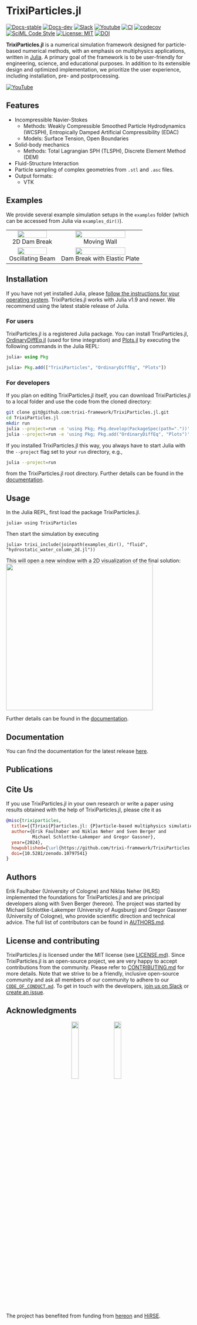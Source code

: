 # TrixiParticles.jl

[![Docs-stable](https://img.shields.io/badge/docs-stable-blue.svg)](https://trixi-framework.github.io/TrixiParticles.jl/stable)
[![Docs-dev](https://img.shields.io/badge/docs-dev-blue.svg)](https://trixi-framework.github.io/TrixiParticles.jl/dev)
[![Slack](https://img.shields.io/badge/chat-slack-e01e5a)](https://join.slack.com/t/trixi-framework/shared_invite/zt-sgkc6ppw-6OXJqZAD5SPjBYqLd8MU~g)
[![Youtube](https://img.shields.io/youtube/channel/views/UCpd92vU2HjjTPup-AIN0pkg?style=social)](https://www.youtube.com/@trixi-framework)
[![CI](https://github.com/trixi-framework/TrixiParticles.jl/actions/workflows/ci.yml/badge.svg)](https://github.com/trixi-framework/TrixiParticles.jl/actions/workflows/ci.yml)
[![codecov](https://codecov.io/github/trixi-framework/TrixiParticles.jl/branch/main/graph/badge.svg?token=RDZXYbij0b)](https://codecov.io/github/trixi-framework/TrixiParticles.jl)
[![SciML Code Style](https://img.shields.io/static/v1?label=code%20style&message=SciML&color=9558b2&labelColor=389826)](https://github.com/SciML/SciMLStyle)
[![License: MIT](https://img.shields.io/badge/License-MIT-success.svg)](https://opensource.org/licenses/MIT)
[![DOI](https://zenodo.org/badge/DOI/10.5281/zenodo.10797541.svg)](https://zenodo.org/doi/10.5281/zenodo.10797541)

**TrixiParticles.jl** is a numerical simulation framework designed for particle-based numerical methods, with an emphasis on multiphysics applications, written in [Julia](https://julialang.org).
A primary goal of the framework is to be user-friendly for engineering, science, and educational purposes. In addition to its extensible design and optimized implementation, we prioritize the user experience, including installation, pre- and postprocessing.

[![YouTube](https://github.com/user-attachments/assets/3dfc07a1-829f-44a5-bf87-ba055ecf22a1)](https://www.youtube.com/watch?v=V7FWl4YumcA&t=4667s)

## Features
- Incompressible Navier-Stokes
  - Methods: Weakly Compressible Smoothed Particle Hydrodynamics (WCSPH), Entropically Damped Artificial Compressibility (EDAC)
  - Models: Surface Tension, Open Boundaries
- Solid-body mechanics
  - Methods:  Total Lagrangian SPH (TLSPH), Discrete Element Method (DEM)
- Fluid-Structure Interaction
- Particle sampling of complex geometries from `.stl` and `.asc` files.
- Output formats:
  - VTK

## Examples
We provide several example simulation setups in the `examples` folder (which can be accessed from Julia via `examples_dir()`).

<table align="center" border="0">
  <tr>
  </tr>
  <tr>
    <td align="center">
      <img src="https://github.com/trixi-framework/TrixiParticles.jl/assets/10238714/683e9363-5705-49cc-9a5c-3b47d73ea4b8" style="width: 80% !important;"/><br><figcaption>2D Dam Break</figcaption>
    </td>
    <td align="center">
      <img src="https://github.com/trixi-framework/TrixiParticles.jl/assets/10238714/c10faddf-0400-47c9-b225-f5d286a8ecb8" style="width: 80% !important;"/><br><figcaption>Moving Wall</figcaption>
    </td>
  </tr>
  <tr>
  </tr>
  <tr>
    <td align="center">
      <img src="https://github.com/trixi-framework/TrixiParticles.jl/assets/10238714/e05ace63-e330-441a-a391-eda3d2764074" style="width: 80% !important;"/><br><figcaption>Oscillating Beam</figcaption>
    </td>
    <td align="center">
      <img src="https://github.com/trixi-framework/TrixiParticles.jl/assets/10238714/ada0d554-e0ba-44ed-923d-2b77ef252258" style="width: 80% !important;"/><br><figcaption>Dam Break with Elastic Plate</figcaption>
    </td>
  </tr>
</table>


## Installation
If you have not yet installed Julia, please [follow the instructions for your
operating system](https://julialang.org/downloads/platform/). TrixiParticles.jl works
with Julia v1.9 and newer. We recommend using the latest stable release of Julia.

### For users
TrixiParticles.jl is a registered Julia package.
You can install TrixiParticles.jl,
[OrdinaryDiffEq.jl](https://github.com/SciML/OrdinaryDiffEq.jl) (used for time integration)
and [Plots.jl](https://github.com/JuliaPlots/Plots.jl) by executing the following commands
in the Julia REPL:
```julia
julia> using Pkg

julia> Pkg.add(["TrixiParticles", "OrdinaryDiffEq", "Plots"])
```

### For developers
If you plan on editing TrixiParticles.jl itself, you can download TrixiParticles.jl
to a local folder and use the code from the cloned directory:
```bash
git clone git@github.com:trixi-framework/TrixiParticles.jl.git
cd TrixiParticles.jl
mkdir run
julia --project=run -e 'using Pkg; Pkg.develop(PackageSpec(path="."))' # Add TrixiParticles.jl to `run` project
julia --project=run -e 'using Pkg; Pkg.add("OrdinaryDiffEq", "Plots")' # Add additional packages
```

If you installed TrixiParticles.jl this way, you always have to start Julia with the
`--project` flag set to your `run` directory, e.g.,
```bash
julia --project=run
```
from the TrixiParticles.jl root directory.
Further details can be found in the [documentation](https://trixi-framework.github.io/TrixiParticles.jl/stable).

## Usage

In the Julia REPL, first load the package TrixiParticles.jl.
```jldoctest getting_started
julia> using TrixiParticles
```

Then start the simulation by executing
```jldoctest getting_started; filter = r".*"s
julia> trixi_include(joinpath(examples_dir(), "fluid", "hydrostatic_water_column_2d.jl"))
```

This will open a new window with a 2D visualization of the final solution:
<img src="https://github.com/trixi-framework/TrixiParticles.jl/assets/44124897/95821154-577d-4323-ba57-16ef02ea24e0" width="400">

Further details can be found in the [documentation](https://trixi-framework.github.io/TrixiParticles.jl/stable).

## Documentation

You can find the documentation for the latest release
[here](https://trixi-framework.github.io/TrixiParticles.jl/stable).

## Publications

## Cite Us

If you use TrixiParticles.jl in your own research or write a paper using results obtained
with the help of TrixiParticles.jl, please cite it as
```bibtex
@misc{trixiparticles,
  title={{T}rixi{P}articles.jl: {P}article-based multiphysics simulations in {J}ulia},
  author={Erik Faulhaber and Niklas Neher and Sven Berger and
          Michael Schlottke-Lakemper and Gregor Gassner},
  year={2024},
  howpublished={\url{https://github.com/trixi-framework/TrixiParticles.jl}},
  doi={10.5281/zenodo.10797541}
}
```

## Authors
Erik Faulhaber (University of Cologne) and Niklas Neher (HLRS) implemented the foundations
for TrixiParticles.jl and are principal developers along with Sven Berger (hereon).
The project was started by Michael Schlottke-Lakemper (University of Augsburg)
and Gregor Gassner (University of Cologne), who provide scientific direction and technical advice.
The full list of contributors can be found in [AUTHORS.md](AUTHORS.md).

## License and contributing
TrixiParticles.jl is licensed under the MIT license (see [LICENSE.md](LICENSE.md)). Since TrixiParticles.jl is
an open-source project, we are very happy to accept contributions from the
community. Please refer to [CONTRIBUTING.md](CONTRIBUTING.md) for more details.
Note that we strive to be a friendly, inclusive open-source community and ask all members
of our community to adhere to our [`CODE_OF_CONDUCT.md`](CODE_OF_CONDUCT.md).
To get in touch with the developers,
[join us on Slack](https://join.slack.com/t/trixi-framework/shared_invite/zt-sgkc6ppw-6OXJqZAD5SPjBYqLd8MU~g)
or [create an issue](https://github.com/trixi-framework/TrixiParticles.jl/issues/new).

## Acknowledgments
<p align="center">
  <img align="middle" src="https://github.com/trixi-framework/TrixiParticles.jl/assets/44124897/05132bf1-180f-4228-b30a-37dfb6e36ed5" width=20%/>&nbsp;&nbsp;&nbsp;
  <img align="middle" src="https://github.com/trixi-framework/TrixiParticles.jl/assets/44124897/ae2a91d1-7c10-4e0f-8b92-6ed1c43ddc28" width=20%/>&nbsp;&nbsp;&nbsp;
</p>

The project has benefited from funding from [hereon](https://www.hereon.de/) and [HiRSE](https://www.helmholtz-hirse.de/).
